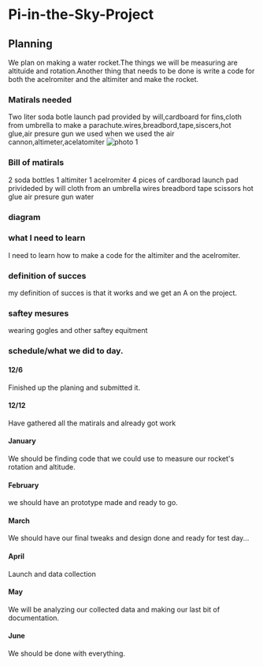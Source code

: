 # Pi-in-the-Sky-Project
## Planning
We plan on making a water rocket.The things we will be measuring are altituide and rotation.Another thing that needs to be done is write a code for both the acelromiter and the altimiter and make the rocket. 
### Matirals needed 
Two liter soda botle launch pad provided by will,cardboard for fins,cloth from umbrella to make a parachute.wires,breadbord,tape,siscers,hot glue,air presure gun we used when we used the air cannon,altimeter,acelatomiter
![photo 1](https://user-images.githubusercontent.com/71345217/205986863-ab60c67c-df77-473f-ac91-66d4542f708a.JPG)
### Bill of matirals 
2 soda bottles
1 altimiter
1 acelromiter
4 pices of cardborad
launch pad privideded by will
cloth from an umbrella
wires
breadbord
tape
scissors
hot glue
air presure gun
water
### diagram


### what I need to learn
I need to learn how to make a code for the altimiter and the acelromiter.

### definition of succes
my definition of succes is that it works and we get an A on the project.
### saftey mesures
wearing gogles and other saftey equitment
### schedule/what we did to day.
#### 12/6
Finished up the planing and submitted it.

#### 12/12
Have gathered all the matirals and already got work




#### January 
We should be finding code that we could use to measure our rocket's rotation and altitude.

#### February  

we should have an prototype made and ready to go.

#### March 

We should have our final tweaks and design done and ready for test day...

#### April

Launch and data collection

#### May 

We will be analyzing our collected data and making our last bit of documentation.


#### June 

We should be done with everything.






























































